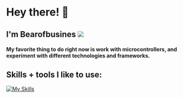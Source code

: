 # Hey there! 👋
## **I'm Bearofbusines** <img src="https://komarev.com/ghpvc/?username=Bearofbusines&color=15171a">


#### My favorite thing to do right now is work with microcontrollers, and experiment with different technologies and frameworks.

## Skills + tools I like to use:

[![My Skills](https://skillicons.dev/icons?i=js,html,arduino,bash,cpp,c,cs,java,linux,sqlite,nodejs,ps,py,react,unity)](https://skillicons.dev)


